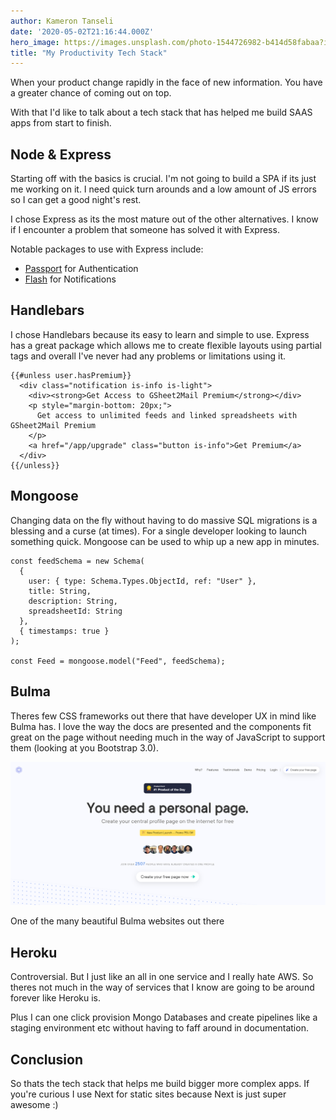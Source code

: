 ```yaml
---
author: Kameron Tanseli
date: '2020-05-02T21:16:44.000Z'
hero_image: https://images.unsplash.com/photo-1544726982-b414d58fabaa?ixlib=rb-1.2.1&q=80&fm=jpg&crop=entropy&cs=tinysrgb&w=2000&fit=max&ixid=eyJhcHBfaWQiOjExNzczfQ
title: "My Productivity Tech Stack"
---
```


When your product change rapidly in the face of new information. You have a greater chance of coming out on top.

With that I'd like to talk about a tech stack that has helped me build SAAS apps from start to finish.

## Node & Express

Starting off with the basics is crucial. I'm not going to build a SPA if its just me working on it. I need quick turn arounds and a low amount of JS errors so I can get a good night's rest.

I chose Express as its the most mature out of the other alternatives. I know if I encounter a problem that someone has solved it with Express.

Notable packages to use with Express include:

*   [Passport](http://www.passportjs.org) for Authentication
*   [Flash](https://www.npmjs.com/package/express-flash) for Notifications

## Handlebars

I chose Handlebars because its easy to learn and simple to use. Express has a great package which allows me to create flexible layouts using partial tags and overall I've never had any problems or limitations using it.

    {{#unless user.hasPremium}}
      <div class="notification is-info is-light">
        <div><strong>Get Access to GSheet2Mail Premium</strong></div>
        <p style="margin-bottom: 20px;">
          Get access to unlimited feeds and linked spreadsheets with GSheet2Mail Premium
        </p>
        <a href="/app/upgrade" class="button is-info">Get Premium</a>
      </div>
    {{/unless}}
    

## Mongoose

Changing data on the fly without having to do massive SQL migrations is a blessing and a curse (at times). For a single developer looking to launch something quick. Mongoose can be used to whip up a new app in minutes.

    const feedSchema = new Schema(
      {
        user: { type: Schema.Types.ObjectId, ref: "User" },
        title: String,
        description: String,
        spreadsheetId: String
      },
      { timestamps: true }
    );
    
    const Feed = mongoose.model("Feed", feedSchema);
    

## Bulma

Theres few CSS frameworks out there that have developer UX in mind like Bulma has. I love the way the docs are presented and the components fit great on the page without needing much in the way of JavaScript to support them (looking at you Bootstrap 3.0).

![](../static/posts/screenshot-www.oneprofile.info-2020.05.02-22_12_09.png)

One of the many beautiful Bulma websites out there

## Heroku

Controversial. But I just like an all in one service and I really hate AWS. So theres not much in the way of services that I know are going to be around forever like Heroku is.

Plus I can one click provision Mongo Databases and create pipelines like a staging environment etc without having to faff around in documentation.

## Conclusion

So thats the tech stack that helps me build bigger more complex apps. If you're curious I use Next for static sites because Next is just super awesome :)